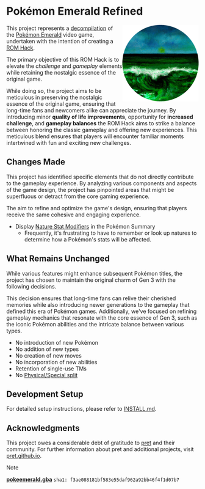 # Pokémon Emerald Refined

<img align="right" src="./docs/assets/emerald.png" height="200px" alt="refined-logo">

This project represents a [decompilation] of the [Pokémon Emerald] video game,
undertaken with the intention of creating a [ROM Hack].

The primary objective of this ROM Hack is to elevate the _challenge_ and
_gameplay_ elements while retaining the nostalgic essence of the original game.

While doing so, the project aims to be meticulous in preserving the nostalgic
essence of the original game, ensuring that long-time fans and newcomers alike
can appreciate the journey. By introducing minor **quality of life
improvements**, opportunity for **increased challenge**, and **gameplay
balances** the ROM Hack aims to strike a balance between honoring the classic
gameplay and offering new experiences. This meticulous blend ensures that
players will encounter familiar moments intertwined with fun and exciting new
challenges.

## Changes Made

This project has identified specific elements that do not directly contribute to
the gameplay experience. By analyzing various components and aspects of the game
design, the project has pinpointed areas that might be superfluous or detract
from the core gaming experience.

The aim to refine and optimize the game's design, ensuring that players receive
the same cohesive and engaging experience.

- Display [Nature Stat Modifiers] in the Pokémon Summary
  - Frequently, it's frustrating to have to remember or look up natures to
    determine how a Pokémon's stats will be affected.

## What Remains Unchanged

While various features might enhance subsequent Pokémon titles, the project has
chosen to maintain the original charm of Gen 3 with the following decisions.

This decision ensures that long-time fans can relive their cherished memories
while also introducing newer generations to the gameplay that defined this era
of Pokémon games. Additionally, we've focused on refining gameplay mechanics
that resonate with the core essence of Gen 3, such as the iconic Pokémon
abilities and the intricate balance between various types.

- No introduction of new Pokémon
- No addition of new types
- No creation of new moves
- No incorporation of new abilities
- Retention of single-use TMs
- No [Physical/Special split]

## Development Setup

For detailed setup instructions, please refer to [INSTALL.md](INSTALL.md).

## Acknowledgments

This project owes a considerable debt of gratitude to [pret] and their
community. For further information about pret and additional projects, visit
[pret.github.io].

> [!NOTE]
> [**pokeemerald.gba**](https://datomatic.no-intro.org/index.php?page=show_record&s=23&n=1961) `sha1: f3ae088181bf583e55daf962a92bb46f4f1d07b7`

[Decompilation]: https://en.wikipedia.org/wiki/Decompiler
[Pokémon Emerald]: https://en.wikipedia.org/wiki/Pok%C3%A9mon_Emerald
[ROM Hack]: https://en.wikipedia.org/wiki/ROM_hacking
[Physical/Special split]: https://bulbapedia.bulbagarden.net/wiki/Damage_category#Physical.2FSpecial_split
[pret]: https://github.com/pret
[pret.github.io]: https://pret.github.io/
[Nature Stat Modifiers]: https://bulbapedia.bulbagarden.net/wiki/Nature#List_of_Natures
